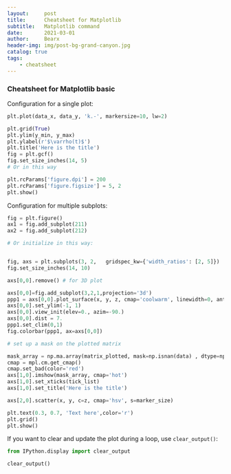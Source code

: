 ```yaml
---
layout:     post
title:      Cheatsheet for Matplotlib
subtitle:   Matplotlib command
date:       2021-03-01
author:     Bearx
header-img: img/post-bg-grand-canyon.jpg
catalog: true
tags:
    - cheatsheet
---
```


### Cheatsheet for Matplotlib basic

Configuration for a single plot:
```python
plt.plot(data_x, data_y, 'k.-', markersize=10, lw=2)

plt.grid(True)
plt.ylim(y_min, y_max)
plt.ylabel(r'$\varrho(t)$')
plt.title('Here is the title')
fig = plt.gcf()
fig.set_size_inches(14, 5)
# Or in this way

plt.rcParams['figure.dpi'] = 200
plt.rcParams['figure.figsize'] = 5, 2
plt.show()
```

Configuration for multiple subplots:
```python
fig = plt.figure()
ax1 = fig.add_subplot(211)
ax2 = fig.add_subplot(212)

# Or initialize in this way:


fig, axs = plt.subplots(3, 2,   gridspec_kw={'width_ratios': [2, 5]})
fig.set_size_inches(14, 10)

axs[0,0].remove() # for 3D plot

axs[0,0]=fig.add_subplot(3,2,1,projection='3d')
ppp1 = axs[0,0].plot_surface(x, y, z, cmap='coolwarm', linewidth=0, antialiased=False, vmin = -1, vmax = 1)
axs[0,0].set_ylim(-1, 1)
axs[0,0].view_init(elev=0., azim=-90.)
axs[0,0].dist = 7.
ppp1.set_clim(0,1)
fig.colorbar(ppp1, ax=axs[0,0])

# set up a mask on the plotted matrix

mask_array = np.ma.array(matrix_plotted, mask=np.isnan(data) , dtype=np.float).T
cmap = mpl.cm.get_cmap()
cmap.set_bad(color='red')
axs[1,0].imshow(mask_array, cmap='hot')
axs[1,0].set_xticks(tick_list)
axs[1,0].set_title('Here is the title')

axs[2,0].scatter(x, y, c=z, cmap='hsv', s=marker_size)

plt.text(0.3, 0.7, 'Text here',color='r')
plt.grid()
plt.show()
```

If you want to clear and update the plot during a loop, use `clear_output()`:
```python
from IPython.display import clear_output

clear_output()
```
